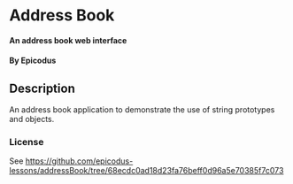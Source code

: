 # Address Book

#### An address book web interface

#### By Epicodus

## Description

An address book application to demonstrate the use of string prototypes and objects.

### License

See https://github.com/epicodus-lessons/addressBook/tree/68ecdc0ad18d23fa76beff0d96a5e70385f7c073
